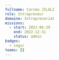 ```yaml
---
fullname: Carima JILALI
role: Intrapreneur
domaine: Intraprenariat
missions:
  - start: 2022-06-29
    end: 2022-12-31
    status: admin
badges:
  - segur
teams: []
---
```

